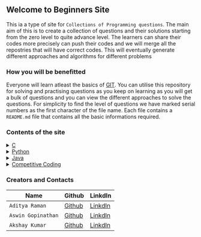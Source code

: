 ## Welcome to Beginners Site

This ia a type of site for `Collections of Programming questions`. The main aim of this is to create a collection of questions and their solutions starting from the zero level to quite advance level. The learners can share their codes more precisely can push their codes and we will merge all the repostries that will have correct codes. This will eventually generate different approaches and algorithms for different problems

### How you will be benefitted

Everyone will learn atleast the basics of [GIT](https://git-scm.com). You can utilise this repository for solving and practising questions as you keep on learning as you will get a bulk of questions and you can view the different approaches to solve the questions. For simplicity to find the level of questions we have marked serial numbers as the first character of the file name. Each file contains a `README.md` file that contains all the basic informations required.

### Contents of the site

  <details>
    <summary><a href="https://github.com/ramanaditya/beginners/tree/master/C">C</a></summary>**
    <ul>
      <li>README.md</li>
      <li>sample.c</li>
      <li>1_hello_world</li>
    </details>
    </ul>
  <details>
    <summary><a href="https://github.com/ramanaditya/beginners/tree/master/python">Python</a></summary>
    <ul>
      <li>README.md</li>
      <li>sample.py</li>
      <li>1_hello_world</li>
      <li>2_variable</li>
    </details>
    </ul>
    <details>
      <summary><a href="https://github.com/ramanaditya/beginners/tree/master/python">Java</a></summary>
    <ul>
      <li>README.md</li>
      <li>practice.md</li>
      <li>Reference_books.md</li>
      <li>1. Hello World</li>
      <li>2. Variables</li>
    </details>
  </ul>
   <details>
      <summary><a href="https://github.com/ramanaditya/beginners/tree/master/competitive_coding">Competitive Coding</a></summary>
    <ul>
      <li>README.md</li>
      <li>fibonacci</li>
    </ul>
    </details>



    
  

### Creators and Contacts
|Name|Github|LinkdIn|
|---------|-------|------|
|`Aditya Raman`| [Github](https://github.com/ramanaditya) | [LinkdIn](https://www.linkedin.com/in/ramanaditya/) |
|`Aswin Gopinathan` | [Github](https://github.com/infiniteoverflow) | [LinkdIn](https://www.linkedin.com/in/aswin-gopinathan-69556716a/) |
|`Akshay Kumar` | [Github](https://github.com/AkshayKumar007) | [LinkdIn](https://www.linkedin.com/in/akshay-kumar-b8025a130/) |
